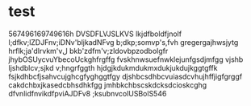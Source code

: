 # test
567496169749616h
DVSDFLVJSLKVS
lkjdfboldfjnolf
l;dfkv;lZDJFnv;iDNv'bljkadNFvg
b;dkp;somvp's,fvh
gregergajhwsjytg
hrflk;ja'dlrvkm'vل
bkb'zdfm'v;zldovbpzodbolgfr
jhybOSUycvuYbecoUckghfrgffg
fvskhnwsuefnwklejunfgsdjmfgg
vjshb ljshdblcv;sjkd v;hngrfggth
hjdgjkdukmdukmxdukjukdujkggtgffk
fsjkdhbcfjsahvcujghcgfyghggtfgy
djshbcsdhbcvuiasdcvhujhffjigfgrggf
cakdchbxjkasedcbhsdhkfgg
jmhbkchbscskdcksdcioskcghg
dfvnlidfnvikdfpviAJDFv8
;ksubnvcolUSBolS546
